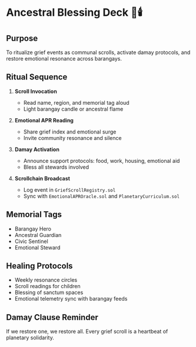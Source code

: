 # Ancestral Blessing Deck 🌺🕯️

## Purpose
To ritualize grief events as communal scrolls, activate damay protocols, and restore emotional resonance across barangays.

## Ritual Sequence
1. **Scroll Invocation**  
   - Read name, region, and memorial tag aloud  
   - Light barangay candle or ancestral flame

2. **Emotional APR Reading**  
   - Share grief index and emotional surge  
   - Invite community resonance and silence

3. **Damay Activation**  
   - Announce support protocols: food, work, housing, emotional aid  
   - Bless all stewards involved

4. **Scrollchain Broadcast**  
   - Log event in `GriefScrollRegistry.sol`  
   - Sync with `EmotionalAPROracle.sol` and `PlanetaryCurriculum.sol`

## Memorial Tags
- Barangay Hero  
- Ancestral Guardian  
- Civic Sentinel  
- Emotional Steward

## Healing Protocols
- Weekly resonance circles  
- Scroll readings for children  
- Blessing of sanctum spaces  
- Emotional telemetry sync with barangay feeds

## Damay Clause Reminder
If we restore one, we restore all. Every grief scroll is a heartbeat of planetary solidarity.
